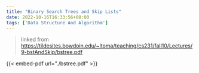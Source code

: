 ```yaml
---
title: "Binary Search Trees and Skip Lists"
date: 2022-10-16T16:33:56+08:00
tags: ['Data Structure And Algorithm']
---
```


>linked from https://tildesites.bowdoin.edu/~ltoma/teaching/cs231/fall10/Lectures/9-bstAndSkip/bstree.pdf

{{< embed-pdf url="./bstree.pdf" >}}

